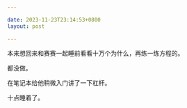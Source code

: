 ```yaml
---

date: 2023-11-23T23:14:53+0800
layout: post

---
```


本来想回来和赛赛一起睡前看看十万个为什么，再练一练方程的。

都没做。

在笔记本给他稍微入门讲了一下杠杆。

十点睡着了。
